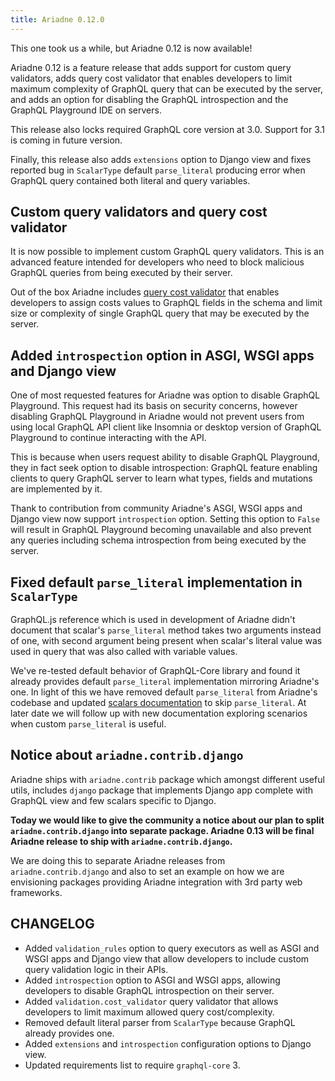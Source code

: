 ```yaml
---
title: Ariadne 0.12.0
---
```


This one took us a while, but Ariadne 0.12 is now available!

Ariadne 0.12 is a feature release that adds support for custom query validators, adds query cost validator that enables developers to limit maximum complexity of GraphQL query that can be executed by the server, and adds an option for disabling the GraphQL introspection and the GraphQL Playground IDE on servers.

This release also locks required GraphQL core version at 3.0. Support for 3.1 is coming in future version.

Finally, this release also adds `extensions` option to Django view and fixes reported bug in `ScalarType` default `parse_literal` producing error when GraphQL query contained both literal and query variables.

<!--truncate-->


## Custom query validators and query cost validator

It is now possible to implement custom GraphQL query validators. This is an advanced feature intended for developers who need to block malicious GraphQL queries from being executed by their server.

Out of the box Ariadne includes [query cost validator](/docs/query-validators) that enables developers to assign costs values to GraphQL fields in the schema and limit size or complexity of single GraphQL query that may be executed by the server.


## Added `introspection` option in ASGI, WSGI apps and Django view

One of most requested features for Ariadne was option to disable GraphQL Playground. This request had its basis on security concerns, however disabling GraphQL Playground in Ariadne would not prevent users from using local GraphQL API client like Insomnia or desktop version of GraphQL Playground to continue interacting with the API.

This is because when users request ability to disable GraphQL Playground, they in fact seek option to disable introspection: GraphQL feature enabling clients to query GraphQL server to learn what types, fields and mutations are implemented by it.

Thank to contribution from community Ariadne's ASGI, WSGI apps and Django view now support `introspection` option. Setting this option to `False` will result in GraphQL Playground becoming unavailable and also prevent any queries including schema introspection from being executed by the server.


## Fixed default `parse_literal` implementation in `ScalarType`

GraphQL.js reference which is used in development of Ariadne didn't document that scalar's `parse_literal` method takes two arguments instead of one, with second argument being present when scalar's literal value was used in query that was also called with variable values.

We've re-tested default behavior of GraphQL-Core library and found it already provides default `parse_literal` implementation mirroring Ariadne's one. In light of this we have removed default `parse_literal` from Ariadne's codebase and updated [scalars documentation](/docs/scalars) to skip `parse_literal`. At later date we will follow up with new documentation exploring scenarios when custom `parse_literal` is useful.


## Notice about `ariadne.contrib.django`

Ariadne ships with `ariadne.contrib` package which amongst different useful utils, includes `django` package that implements Django app complete with GraphQL view and few scalars specific to Django.

**Today we would like to give the community a notice about our plan to split `ariadne.contrib.django` into separate package. Ariadne 0.13 will be final Ariadne release to ship with `ariadne.contrib.django`.**

We are doing this to separate Ariadne releases from `ariadne.contrib.django` and also to set an example on how we are envisioning packages providing Ariadne integration with 3rd party web frameworks.


## CHANGELOG

- Added `validation_rules` option to query executors as well as ASGI and WSGI apps and Django view that allow developers to include custom query validation logic in their APIs.
- Added `introspection` option to ASGI and WSGI apps, allowing developers to disable GraphQL introspection on their server.
- Added `validation.cost_validator` query validator that allows developers to limit maximum allowed query cost/complexity.
- Removed default literal parser from `ScalarType` because GraphQL already provides one.
- Added `extensions` and `introspection` configuration options to Django view.
- Updated requirements list to require `graphql-core` 3.
